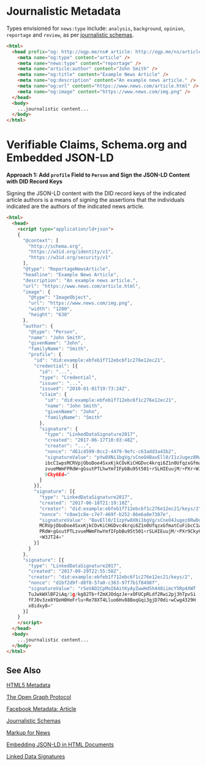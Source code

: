 # Journalistic Metadata

Types envisioned for `news:type` include: `analysis`, `background`, `opinion`, `reportage` and `review`, as per [journalistic schemas](journalistic-schemas.md).

```html
<html>
  <head prefix="og: http://ogp.me/ns# article: http://ogp.me/ns/article# news: http://example.com#">
    <meta name="og:type" content="article" />
    <meta name="news:type" content="reportage" />
    <meta name="article:author" content="John Smith" />
    <meta name="og:title" content="Example News Article" />
    <meta name="og:description" content="An example news article." />
    <meta name="og:url" content="https://www.news.com/article.html" />
    <meta name="og:image" content="https://www.news.com/img.png" />
  </head>
  <body>
    ...journalistic content...
  </body>
</html>  
```

# Verifiable Claims, Schema.org and Embedded JSON-LD
**Approach 1: Add `profile` Field to `Person` and Sign the JSON-LD Content with DID Record Keys**

Signing the JSON-LD content with the DID record keys of the indicated article authors is a means of signing the assertions that the individuals indicated are the authors of the indicated news article.
```html
<html>
  <head>
    <script type="application/ld+json">
    {
      "@context": [
        "http://schema.org",
        "https://w3id.org/identity/v1",
        "https://w3id.org/security/v1"
      ],
      "@type": "ReportageNewsArticle",
      "headline": "Example News Article",
      "description": "An example news article.",
      "url": "https://www.news.com/article.html",
      "image": {
        "@type": "ImageObject",
        "url": "https://www.news.com/img.png",
        "width": "1200",
        "height": "630"
      },
      "author": {
        "@type": "Person",
        "name": "John Smith",
        "givenName": "John",
        "familyName": "Smith",
        "profile": {
          "id": "did:example:ebfeb1f712ebc6f1c276e12ec21",
          "credential": [{
            "id": "...",
            "type": "Credential",
            "issuer": "...",
            "issued": "2010-01-01T19:73:24Z",
            "claim": {
              "id": "did:example:ebfeb1f712ebc6f1c276e12ec21",
              "name": "John Smith",
              "givenName": "John",
              "familyName": "Smith"
            },
            "signature": {
              "type": "LinkedDataSignature2017",
              "created": "2017-06-17T10:03:48Z",
              "creator": "...",
              "nonce": "d61c4599-0cc2-4479-9efc-c63add3a43b2",
              "signatureValue": "pYw8XNi1bgVg/sCneO4BavEll0/I1zJugez8RwDg/+
              ibcC1wpsMCRVpjOboDoe4SxxKjkCOvKiCHGDvc4krqi6Z1n0UfqzxGfmatCuF
              zvueMWmFPRdW+gGsutPTLhwYmfIFpbBu95t501+rSLHIEuujM/+PXr+W3JT24
              9Cky6Ed="
            }
          }],
          "signature": [{
            "type": "LinkedDataSignature2017",
            "created": "2017-06-18T21:19:10Z",
            "creator": "did:example:ebfeb1f712ebc6f1c276e12ec21/keys/2",
            "nonce": "c0ae1c8e-c7e7-469f-b252-86e6a0e7387e",
            "signatureValue": "BavEll0/I1zpYw8XNi1bgVg/sCneO4Jugez8RwDg/+
            MCRVpjOboDoe4SxxKjkCOvKiCHGDvc4krqi6Z1n0UfqzxGfmatCuFibcC1wps
            PRdW+gGsutPTLzvueMWmFhwYmfIFpbBu95t501+rSLHIEuujM/+PXr9Cky6Ed
            +W3JT24="
          }]
        }
      },
      "signature": [{
        "type": "LinkedDataSignature2017",
        "created": "2017-09-29T22:55:50Z",
        "creator": "did:example:ebfeb1f712ebc6f1c276e12ec21/keys/2",
        "nonce": "d1bf2d9f-d8f8-57a0-c363-97f7b1f8498f",
        "signatureValue": "rSeVAO2CpMoI6AitKyAyZwwHdSh448iimcY5Rp4XWT
        TuJwkWXlBF2iAq/1g/kg82Tb+fZmXJOdqzJe+xOFUCpRLdf2Rwi2pj3hTpvSi
        fFJ0v3ze8YQeH0HeFrlu+Re78XT4Lluo6Hv88BoqGqi3gjD70di+wCwg4329H
        x8idxy8="
      }]
    }
    </script>
  </head>
  <body>
    ...journalistic content...
  </body>
</html>
```

## See Also
[HTML5 Metadata](https://www.w3.org/TR/html5/document-metadata.html)

[The Open Graph Protocol](http://ogp.me/)

[Facebook Metadata: Article](https://developers.facebook.com/docs/reference/opengraph/object-type/article/)

[Journalistic Schemas](journalistic-schemas.md)

[Markup for News](https://schema.org/docs/news.html)

[Embedding JSON-LD in HTML Documents](https://json-ld.org/spec/latest/json-ld/#embedding-json-ld-in-html-documents)

[Linked Data Signatures](https://w3c-dvcg.github.io/ld-signatures/)
